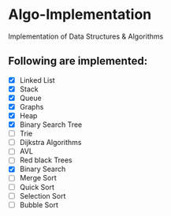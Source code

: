 # Algo-Implementation
Implementation of Data Structures &amp; Algorithms

## Following are implemented:
- [x] Linked List
- [x] Stack
- [x] Queue
- [x] Graphs
- [x] Heap
- [x] Binary Search Tree
- [ ] Trie
- [ ] Dijkstra Algorithms
- [ ] AVL
- [ ] Red black Trees
- [x] Binary Search
- [ ] Merge Sort
- [ ] Quick Sort
- [ ] Selection Sort
- [ ] Bubble Sort
